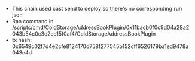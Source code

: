 - This chain used cast send to deploy so there's no corresponding run json
- Ran command in /scripts/cmd/ColdStorageAddressBookPlugin/0x11bacb0f0c9d04a28a2043b54c0c3c2ce15f0af4/ColdStorageAddressBookPlugin
- tx hash: 0x6549c02f7d4e2cfe8124170d758f277545b152cff6526179ba1ed9478a043e4d
